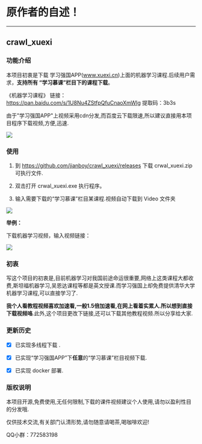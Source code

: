 # 原作者的自述！
---

## crawl_xuexi 

### 功能介绍

本项目初衷是下载 学习强国APP(www.xuexi.cn)上面的机器学习课程.后续用户需求，**支持所有 “学习慕课”栏目下的课程下载**。

《机器学习课程》
链接：https://pan.baidu.com/s/1U8Nu4ZStfpQfuCnaoXmWIg
提取码：3b3s

由于"学习强国APP"上视频采用cdn分发,而百度云下载限速,所以建议直接用本项目程序下载视频,方便,迅速.

![](screenshot/BaiduHi_2019-4-8_16-26-42.png)


### 使用
1. 到 https://github.com/jianboy/crawl_xuexi/releases 下载 crwal_xuexi.zip 可执行文件.

2. 双击打开 crwal_xuexi.exe 执行程序。

3. 输入需要下载的“学习慕课”栏目某课程.视频自动下载到 Video 文件夹

![](screenshot/9.gif)

**举例：**

下载机器学习视频，输入视频链接：

![](http://cdn.yoqi.me/direct/2019-09-24/1.gif)

### 初衷

写这个项目的初衷是,目前机器学习对我国前途命运很重要,网络上这类课程大都收费,斯坦福机器学习,吴恩达课程等都是英文授课.而学习强国上却免费提供清华大学机器学习课程,可以直接学习了.

**我个人看教程视频喜欢加速看,一般1.5倍加速看,在网上看着实累人.所以想到直接下载视频咯**.此外,这个项目更改下链接,还可以下载其他教程视频.所以分享给大家.

### 更新历史

- [x] 已实现多线程下载 .

- [x] 已实现“学习强国APP”下**任意**的“学习慕课”栏目视频下载.

- [x] 已实现 docker 部署.

### 版权说明

本项目开源,免费使用,无任何限制,下载的课件视频建议个人使用,请勿以盈利性目的分发哦.

仅供技术交流,有关部门认清形势,请勿随意请喝茶,喝咖啡欢迎!

QQ小群：772583198
